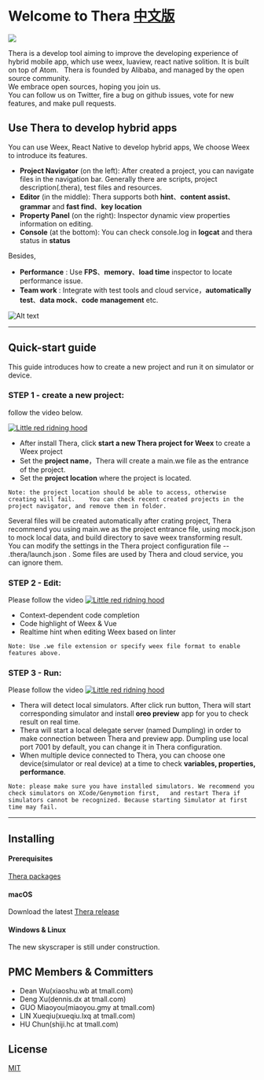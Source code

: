 # Welcome to Thera [中文版](https://github.com/alibaba/Thera/wiki/readme-cn)
![](https://img.alicdn.com/tps/TB1meI7OVXXXXXcXXXXXXXXXXXX-1024-460.png)

Thera is a develop tool aiming to improve the developing experience of hybrid mobile app, which use weex, luaview, react native solition. It is built on top of Atom.  
Thera is founded by Alibaba, and managed by the open source community.  
We embrace open sources, hoping you join us.  
You can follow us on Twitter, fire a bug on github issues, vote for new features, and make pull requests.  

## Use Thera to develop hybrid apps
You can use Weex, React Native to develop hybrid apps, We choose Weex to introduce its features.

* **Project Navigator** (on the left): After created a project, you can navigate files in the navigation bar. Generally there are scripts, project description(.thera), test files and resources.
* **Editor** (in the middle): Thera supports both **hint**、**content assist**、**grammar** and **fast find**、**key location**
* **Property Panel** (on the right): Inspector dynamic view properties information on editing.
* **Console** (at the bottom): You can check console.log in **logcat** and thera status in **status**


Besides,
* **Performance** : Use **FPS**、**memory**、**load time** inspector to locate performance issue.
* **Team work** : Integrate with test tools and cloud service，**automatically test**、**data mock**、**code management** etc.

![Alt text](https://img.alicdn.com/tps/TB1XIklOVXXXXb_apXXXXXXXXXX-1903-1133.png)

----

## Quick-start guide
This guide introduces how to create a new project and run it on simulator or device.

### STEP 1 - create a new project:
follow the video below.

[![Little red ridning hood](https://gw.alicdn.com/tps/TB1PbIiOVXXXXblaFXXXXXXXXXX-1223-674.png)](https://vimeo.com/206175744 "Create a project - Click to Watch!")

* After install Thera, click **start a new Thera project for Weex** to create a Weex project
* Set the **project name**，Thera will create a main.we file as the entrance of the project.
* Set the **project location** where the project is located.

`Note: the project location should be able to access, otherwise creating will fail.   
You can check recent created projects in the project navigator, and remove them in folder.`

Several files will be created automatically after crating project, Thera recommend you using main.we as the project entrance file, using mock.json to mock local data, and build directory to save weex transforming result. You can modify the settings in the Thera project configuration file -- .thera/launch.json . Some files are used by Thera and cloud service, you can ignore them.

### STEP 2 - Edit:
Please follow the video
[![Little red ridning hood](https://img.alicdn.com/tps/TB1gzoyOVXXXXb4XVXXXXXXXXXX-1223-674.png)](https://vimeo.com/206176073 "Edit - Click to Watch!")

* Context-dependent code completion
* Code highlight of Weex & Vue
* Realtime hint when editing Weex based on linter

`Note: Use .we file extension or specify weex file format to enable features above.`

### STEP 3 - Run:
Please follow the video
[![Little red ridning hood](https://img.alicdn.com/tps/TB1qSMFOVXXXXbRXVXXXXXXXXXX-1223-674.jpg)](https://vimeo.com/206177328 "run time - Click to Watch!")

* Thera will detect local simulators. After click run button, Thera will start corresponding simulator and install **oreo preview** app for you to check result on real time.
* Thera will start a local delegate server (named Dumpling) in order to make connection between Thera and preview app. Dumpling use local port 7001 by default, you can change it in Thera configuration.
* When multiple device connected to Thera, you can choose one device(simulator or real device) at a time to check **variables, properties, performance**.

`Note: please make sure you have installed simulators. We recommend you check simulators on XCode/Genymotion first,  
and restart Thera if simulators cannot be recognized. Because starting Simulator at first time may fail.`

----


## Installing
#### Prerequisites
 [Thera packages](https://github.com/TheraPackages)

#### macOS
Download the latest [Thera release](https://github.com/alibaba/Thera/releases)

#### Windows & Linux
The new skyscraper is still under construction.


## PMC Members & Committers
* Dean Wu(xiaoshu.wb at tmall.com)
* Deng Xu(dennis.dx at tmall.com)
* GUO Miaoyou(miaoyou.gmy at tmall.com)
* LIN Xueqiu(xueqiu.lxq at tmall.com)
* HU Chun(shiji.hc at tmall.com)


## License
[MIT](http://gitlab.alibaba-inc.com/project-falcon/Thera/blob/develop/LICENSE.md)
